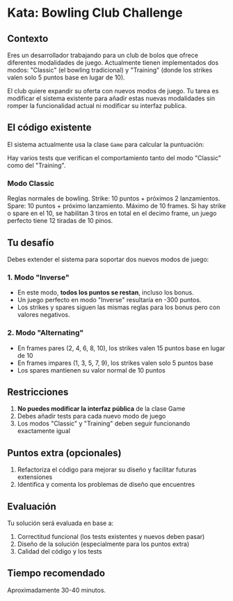 # Kata: Bowling Club Challenge

## Contexto

Eres un desarrollador trabajando para un club de bolos que ofrece diferentes modalidades de juego. Actualmente tienen implementados dos modos: "Classic" (el bowling tradicional) y "Training" (donde los strikes valen solo 5 puntos base en lugar de 10).

El club quiere expandir su oferta con nuevos modos de juego. Tu tarea es modificar el sistema existente para añadir estas nuevas modalidades sin romper la funcionalidad actual ni modificar su interfaz publica.

## El código existente

El sistema actualmente usa la clase `Game` para calcular la puntuación:

Hay varios tests que verifican el comportamiento tanto del modo "Classic" como del "Training".
### Modo Classic

Reglas normales de bowling.
Strike: 10 puntos + próximos 2 lanzamientos.
Spare: 10 puntos + próximo lanzamiento.
Máximo de 10 frames. Si hay strike o spare en el 10, se habilitan 3 tiros en total en el decimo frame, un juego perfecto tiene 12 tiradas de 10 pinos.

## Tu desafío

Debes extender el sistema para soportar dos nuevos modos de juego:

### 1. Modo "Inverse"
- En este modo, **todos los puntos se restan**, incluso los bonus.
- Un juego perfecto en modo "Inverse" resultaría en -300 puntos.
- Los strikes y spares siguen las mismas reglas para los bonus pero con valores negativos.

### 2. Modo "Alternating"
- En frames pares (2, 4, 6, 8, 10), los strikes valen 15 puntos base en lugar de 10
- En frames impares (1, 3, 5, 7, 9), los strikes valen solo 5 puntos base
- Los spares mantienen su valor normal de 10 puntos

## Restricciones

1. **No puedes modificar la interfaz pública** de la clase Game
2. Debes añadir tests para cada nuevo modo de juego
3. Los modos "Classic" y "Training" deben seguir funcionando exactamente igual

## Puntos extra (opcionales)

1. Refactoriza el código para mejorar su diseño y facilitar futuras extensiones
2. Identifica y comenta los problemas de diseño que encuentres

## Evaluación

Tu solución será evaluada en base a:
1. Correctitud funcional (los tests existentes y nuevos deben pasar)
2. Diseño de la solución (especialmente para los puntos extra)
3. Calidad del código y los tests

## Tiempo recomendado
Aproximadamente 30-40 minutos.


